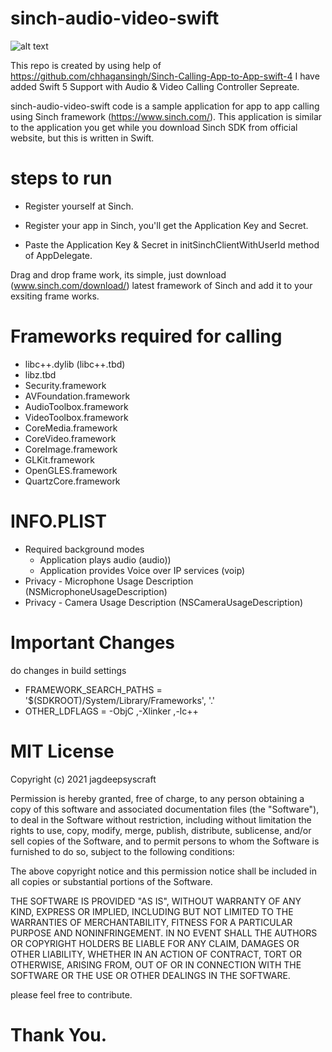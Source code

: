 # sinch-audio-video-swift

![alt text](https://cdn1.bbcode0.com/uploads/2021/3/3/5c33cfe78bac4454e8e45032634d5b47-full.png)

This repo is created by using help of https://github.com/chhagansingh/Sinch-Calling-App-to-App-swift-4 I have added Swift 5 Support with Audio & Video Calling Controller Sepreate. 

sinch-audio-video-swift code is a sample application for app to app calling using Sinch framework (https://www.sinch.com/). This application is similar to the application you get while you download Sinch SDK from official website, but this is written in Swift.

# steps to run

* Register yourself at Sinch.

* Register your app in Sinch, you'll get the Application Key and Secret.

* Paste the Application Key & Secret in initSinchClientWithUserId method of AppDelegate.

Drag and drop frame work, its simple, just download (www.sinch.com/download/) latest framework of Sinch and add it to your exsiting frame works.

# Frameworks required for calling

* libc++.dylib (libc++.tbd)
* libz.tbd
* Security.framework
* AVFoundation.framework
* AudioToolbox.framework
* VideoToolbox.framework
* CoreMedia.framework
* CoreVideo.framework
* CoreImage.framework
* GLKit.framework
* OpenGLES.framework
* QuartzCore.framework

# INFO.PLIST

* Required background modes
  * Application plays audio (audio))
  * Application provides Voice over IP services (voip)
* Privacy - Microphone Usage Description (NSMicrophoneUsageDescription)
* Privacy - Camera Usage Description (NSCameraUsageDescription)

# Important Changes

do changes in build settings

* FRAMEWORK_SEARCH_PATHS = '$(SDKROOT)/System/Library/Frameworks', '.'
* OTHER_LDFLAGS = -ObjC ,-Xlinker ,-lc++

# MIT License

Copyright (c) 2021 jagdeepsyscraft

Permission is hereby granted, free of charge, to any person obtaining a copy
of this software and associated documentation files (the "Software"), to deal
in the Software without restriction, including without limitation the rights
to use, copy, modify, merge, publish, distribute, sublicense, and/or sell
copies of the Software, and to permit persons to whom the Software is
furnished to do so, subject to the following conditions:

The above copyright notice and this permission notice shall be included in all
copies or substantial portions of the Software.

THE SOFTWARE IS PROVIDED "AS IS", WITHOUT WARRANTY OF ANY KIND, EXPRESS OR
IMPLIED, INCLUDING BUT NOT LIMITED TO THE WARRANTIES OF MERCHANTABILITY,
FITNESS FOR A PARTICULAR PURPOSE AND NONINFRINGEMENT. IN NO EVENT SHALL THE
AUTHORS OR COPYRIGHT HOLDERS BE LIABLE FOR ANY CLAIM, DAMAGES OR OTHER
LIABILITY, WHETHER IN AN ACTION OF CONTRACT, TORT OR OTHERWISE, ARISING FROM,
OUT OF OR IN CONNECTION WITH THE SOFTWARE OR THE USE OR OTHER DEALINGS IN THE
SOFTWARE.


please feel free to contribute.

# Thank You.
